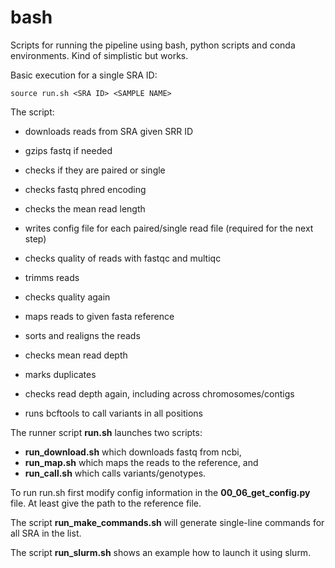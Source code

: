 # bash

Scripts for running the pipeline using bash, python scripts and conda environments. Kind of simplistic but works.

Basic execution for a single SRA ID:

```
source run.sh <SRA ID> <SAMPLE NAME>
```


The script:
- downloads reads from SRA given SRR ID
- gzips fastq if needed
- checks if they are paired or single
- checks fastq phred encoding
- checks the mean read length
- writes config file for each paired/single read file (required for the next step)

- checks quality of reads with fastqc and multiqc
- trimms reads
- checks quality again
- maps reads to given fasta reference
- sorts and realigns the reads
- checks mean read depth
- marks duplicates
- checks read depth again, including across chromosomes/contigs

- runs bcftools to call variants in all positions


The runner script **run.sh** launches two scripts:  
- **run_download.sh** which downloads fastq from ncbi,  
- **run_map.sh** which maps the reads to the reference, and  
- **run_call.sh** which calls variants/genotypes.  

To run run.sh first modify config information in the **00_06_get_config.py** file. At least give the path to the reference file.  

The script **run_make_commands.sh** will generate single-line commands for all SRA in the list.  

The script **run_slurm.sh** shows an example how to launch it using slurm.  

